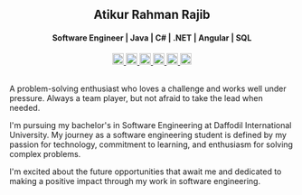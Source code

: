 <h2 align="center">Atikur Rahman Rajib</h2>
<h4 align="center">Software Engineer | Java | C# | .NET | Angular | SQL</h4>
<div align="center">
  <a href="mailto:atikurajib@gmail.com">
    <img src="https://img.shields.io/badge/Email-D14836?style=for-the-badge&logo=gmail&logoColor=white" alt="Email" height="20" />
  </a>
  <a href="https://careers.google.com/atikurajib">
    <img src="https://img.shields.io/badge/Google-4285F4?style=for-the-badge&logo=google&logoColor=white" alt="Google" height="20" />
  </a>
  <a href="https://linkedin.com/in/atikurajib">
    <img src="https://img.shields.io/badge/LinkedIn-0077B5?style=for-the-badge&logo=linkedin&logoColor=white" alt="LinkedIn" height="20" />
  </a>
  <a href="https://stackoverflow.com/users/23569473">
    <img src="https://img.shields.io/badge/StackOverflow-FE7A16?style=for-the-badge&logo=stack-overflow&logoColor=white" alt="StackOverflow" height="20" />
  </a>
  <a href="https://codeforces.com/profile/atikurajib">
    <img src="https://img.shields.io/badge/Codeforces-1F8ACB?style=for-the-badge&logo=codeforces&logoColor=white" alt="Codeforces" height="20" />
  </a>
  <a href="https://leetcode.com/atikurajib">
    <img src="https://img.shields.io/badge/LeetCode-FFA116?style=for-the-badge&logo=leetcode&logoColor=black" alt="LeetCode" height="20" />
  </a>
  <br> <br>
</div>

A problem-solving enthusiast who loves a challenge and works well under pressure. Always a team player, but not afraid to take the lead when needed.

I'm pursuing my bachelor's in Software Engineering at Daffodil International University. My journey as a software engineering student is defined by my passion for technology, commitment to learning, and enthusiasm for solving complex problems.

I'm excited about the future opportunities that await me and dedicated to making a positive impact through my work in software engineering.
